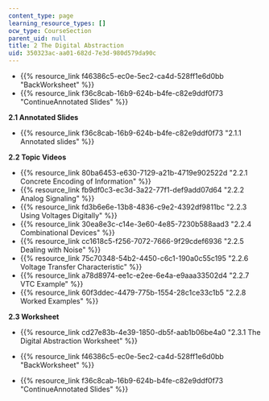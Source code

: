 ```yaml
---
content_type: page
learning_resource_types: []
ocw_type: CourseSection
parent_uid: null
title: 2 The Digital Abstraction
uid: 350323ac-aa01-682d-7e3d-980d579da90c
---
```


*   {{% resource_link f46386c5-ec0e-5ec2-ca4d-528ff1e6d0bb "BackWorksheet" %}}
*   {{% resource_link f36c8cab-16b9-624b-b4fe-c82e9ddf0f73 "ContinueAnnotated Slides" %}}

**2.1 Annotated Slides**

*   {{% resource_link f36c8cab-16b9-624b-b4fe-c82e9ddf0f73 "2.1.1 Annotated slides" %}}

**2.2 Topic Videos**

*   {{% resource_link 80ba6453-e630-7129-a21b-4719e902522d "2.2.1 Concrete Encoding of Information" %}}
*   {{% resource_link fb9df0c3-ec3d-3a22-77f1-def9add07d64 "2.2.2 Analog Signaling" %}}
*   {{% resource_link fd3b6e6e-13b8-4836-c9e2-4392df9811bc "2.2.3 Using Voltages Digitally" %}}
*   {{% resource_link 30ea8e3c-c14e-3e60-4e85-7230b588aad3 "2.2.4 Combinational Devices" %}}
*   {{% resource_link cc1618c5-f256-7072-7666-9f29cdef6936 "2.2.5 Dealing with Noise" %}}
*   {{% resource_link 75c70348-54b2-4450-c6c1-190a0c55c195 "2.2.6 Voltage Transfer Characteristic" %}}
*   {{% resource_link a78d8974-ee1c-e2ee-6e4a-e9aaa33502d4 "2.2.7 VTC Example" %}}
*   {{% resource_link 60f3ddec-4479-775b-1554-28c1ce33c1b5 "2.2.8 Worked Examples" %}}

**2.3 Worksheet**

*   {{% resource_link cd27e83b-4e39-1850-db5f-aab1b06be4a0 "2.3.1 The Digital Abstraction Worksheet" %}}

*   {{% resource_link f46386c5-ec0e-5ec2-ca4d-528ff1e6d0bb "BackWorksheet" %}}
*   {{% resource_link f36c8cab-16b9-624b-b4fe-c82e9ddf0f73 "ContinueAnnotated Slides" %}}